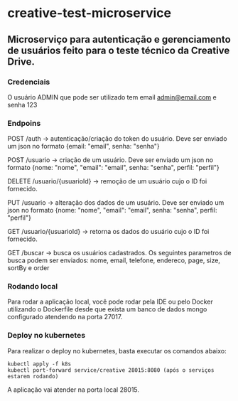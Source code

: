 # creative-test-microservice

## Microserviço para autenticação e gerenciamento de usuários feito para o teste técnico da Creative Drive.
### Credenciais
O usuário ADMIN que pode ser utilizado tem email admin@email.com e senha 123

### Endpoins
POST /auth -> autenticação/criação do token do usuário. Deve ser enviado um json no formato {email: "email", senha: "senha"}

POST /usuario -> criação de um usuário. Deve ser enviado um json no formato  {nome: "nome", "email": "email", senha: "senha", perfil: "perfil"}

DELETE /usuario/{usuarioId} -> remoção de um usuário cujo o ID foi fornecido.

PUT /usuario -> alteração dos dados de um usuário. Deve ser enviado um json no formato  {nome: "nome", "email": "email", senha: "senha", perfil: "perfil"}

GET /usuario/{usuarioId} -> retorna os dados do usuário cujo o ID foi fornecido. 

GET /buscar -> busca os usuários cadastrados. Os seguintes parametros de busca podem ser enviados: nome, email, telefone, endereco, page, size, sortBy e order

### Rodando local
Para rodar a aplicação local, você pode rodar pela IDE ou pelo Docker utilizando o Dockerfile desde que exista 
um banco de dados mongo configurado atendendo na porta 27017.

### Deploy no kubernetes
Para realizar o deploy no kubernetes, basta executar os comandos abaixo:
```
kubectl apply -f k8s
kubectl port-forward service/creative 28015:8080 (após o serviços estarem rodando)
```
A aplicação vai atender na porta local 28015. 

